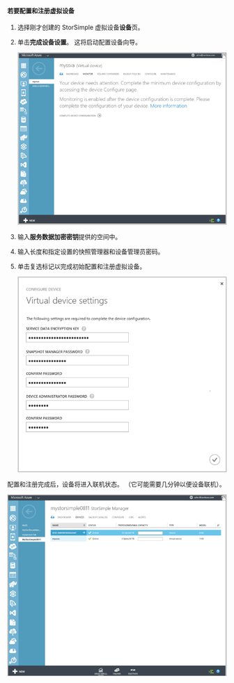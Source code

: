 #### <a name="to-configure-and-register-the-virtual-device"></a>若要配置和注册虚拟设备

1. 选择刚才创建的 StorSimple 虚拟设备**设备**页。
2. 单击**完成设备设置**。 这将启动配置设备向导。
    
    ![在设备页中的 StorSimple 完成设备设置](./media/storsimple-configure-register-virtual-device/StorSimple_CompleteDeviceSetupSVA1M.png)

4. 输入**服务数据加密密钥**提供的空间中。

5. 输入长度和指定设置的快照管理器和设备管理员密码。

6. 单击复选标记以完成初始配置和注册虚拟设备。 
    
    ![StorSimple 虚拟设备设置](./media/storsimple-configure-register-virtual-device/StorSimple_VirtualDeviceSettings1.png)

配置和注册完成后，设备将进入联机状态。 （它可能需要几分钟以便设备联机）。

![StorSimple 虚拟设备联机阶段](./media/storsimple-configure-register-virtual-device/StorSimple_VirtualDeviceOnline1M.png)

